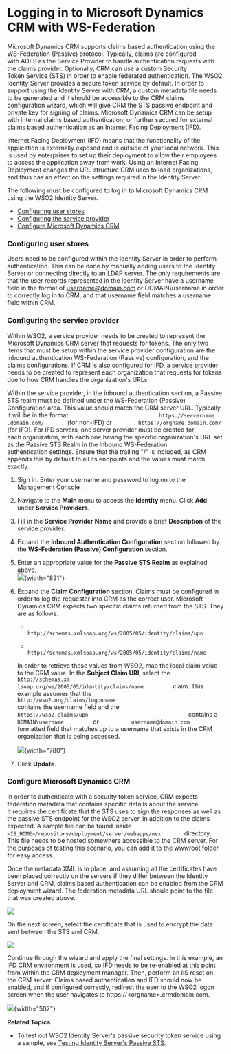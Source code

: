 # Logging in to Microsoft Dynamics CRM with WS-Federation

Microsoft Dynamics CRM supports claims based authentication using the
WS-Federation (Passive) protocol. Typically, claims are configured
with ADFS as the Service Provider to handle authentication requests with
the claims provider. Optionally, CRM can use a custom Security
Token Service (STS) in order to enable federated authentication. The
WSO2 Identity Server provides a secure token service by default. In
order to support using the Identity Server with CRM, a custom metadata
file needs to be generated and it should be accessible to the CRM claims
configuration wizard, which will give CRM the STS passive endpoint and
private key for signing of claims. Microsoft Dynamics CRM can be setup
with internal claims based authentication, or further secured for
external claims based authentication as an Internet Facing Deployment
(IFD).

Internet Facing Deployment (IFD) means that the functionality of the
application is externally exposed and is outside of your local network.
This is used by enterprises to set up their deployment to allow their
employees to access the application away from work. Using an Internet
Facing Deployment changes the URL structure CRM uses to load
organizations, and thus has an effect on the settings required in the
Identity Server.

The following must be configured to log in to Microsoft Dynamics CRM
using the WSO2 Identity Server.

-   [Configuring user
    stores](#LoggingintoMicrosoftDynamicsCRMwithWS-Federation-Configuringuserstores)
-   [Configuring the service
    provider](#LoggingintoMicrosoftDynamicsCRMwithWS-Federation-Configuringtheserviceprovider)
-   [Configure Microsoft Dynamics
    CRM](#LoggingintoMicrosoftDynamicsCRMwithWS-Federation-ConfigureMicrosoftDynamicsCRM)

### Configuring user stores

Users need to be configured within the Identity Server in order to
perform authentication. This can be done by manually adding users to the
Identity Server or connecting directly to an LDAP server. The only
requirements are that the user records represented in the Identity
Server have a username field in the format of username@domain.com or
DOMAIN\\username in order to correctly log in to CRM, and that username
field matches a username field within CRM.

### Configuring the service provider

Within WSO2, a service provider needs to be created to represent the
Microsoft Dynamics CRM server that requests for tokens. The only two
items that must be setup within the service provider configuration are
the inbound authentication WS-Federation (Passive) configuration, and
the claims configurations. If CRM is also configured for IFD, a service
provider needs to be created to represent each organization that
requests for tokens due to how CRM handles the organization's URLs.

Within the service provider, in the inbound authentication section, a
Passive STS realm must be defined under the WS-Federation (Passive)
Configuration area. This value should match the CRM server URL.
Typically, it will be in the format
`                              https://servername                            .domain.com/        `
(for non-IFD) or `         https://orgname.domain.com/        ` (for
IFD). For IFD servers, one server provider must be created for
each organization, with each one having the specific organization's URL
set as the Passive STS Realm in the Inbound WS-Federation
authentication settings. Ensure that the trailing "/" is included, as
CRM appends this by default to all its endpoints and the values must
match exactly.

1.  Sign in. Enter your username and password to log on to the
    [Management
    Console](https://docs.wso2.com/display/IS540/Getting+Started+with+the+Management+Console)
    .
2.  Navigate to the **Main** menu to access the **Identity** menu. Click
    **Add** under **Service Providers**.
3.  Fill in the **Service Provider Name** and provide a brief
    **Description** of the service provider.
4.  Expand the **Inbound Authentication Configuration** section followed
    by the **WS-Federation (Passive) Configuration** section.
5.  Enter an appropriate value for the **Passive STS Realm** as
    explained above.  
    ![](attachments/103331284/103331287.png){width="821"}
6.  Expand the **Claim Configuration** section. Claims must be
    configured in order to log the requester into CRM as the correct
    user. Microsoft Dynamics CRM expects two specific claims returned
    from the STS. They are as follows.

    -   `                                          http://schemas.xmlsoap.org/ws/2005/05/identity/claims/upn                                       `

    -   `                                       http://schemas.xmlsoap.org/ws/2005/05/identity/claims/name                                    `

    In order to retrieve these values from WSO2, map the local claim
    value to the CRM value. In the **Subject Claim URI**, select the
    `                                    http://schemas.xm                                  lsoap.org/ws/2005/05/identity/claims/name          `
    claim. This example assumes that the
    `                                    http://wso2.org/claims/logonname                                 `
    contains the username field and the
    `                                    https://wso2.claims/upn                                 `
    contains a `           DOMAIN\username          ` or
    `           username@domain.com          ` formatted field that
    matches up to a username that exists in the CRM organization that is
    being accessed.

    ![](attachments/103331284/103331286.png){width="780"}

7.  Click **Update**.

### Configure Microsoft Dynamics CRM

In order to authenticate with a security token service, CRM expects
federation metadata that contains specific details about the service.
It requires the certificate that the STS uses to sign the responses as
well as the passive STS endpoint for the WSO2 server, in addition to
the claims expected. A sample file can be found inside
`         <IS_HOME>/repository/deployment/server/webapps/mex        `
directory. This file needs to be hosted somewhere accessible to the CRM
server. For the purposes of testing this scenario, you can add it to the
wwwroot folder for easy access.

Once the metadata XML is in place, and assuming all the certificates
have been placed correctly on the servers if they differ between the
Identity Server and CRM, claims based authentication can be enabled from
the CRM deployment wizard. The federation metadata URL should point to
the file that was created above.

![](attachments/103331284/103331285.png)

On the next screen, select the certificate that is used to encrypt the
data sent between the STS and CRM.

![](attachments/103331284/103331289.png)

Continue through the wizard and apply the final settings. In this
example, an IFD CRM environment is used, so IFD needs to be re-enabled
at this point from within the CRM deployment manager. Then, perform an
IIS reset on the CRM server. Claims based authentication and IFD
should now be enabled, and if configured correctly, redirect the user to
the WSO2 logon screen when the user navigates
to https://\<orgname\>.crmdomain.com.

![](attachments/103331284/103331288.png){width="502"}

**Related Topics**

-   To test out WSO2 Identity Server's passive security token service
    using a sample, see [Testing Identity Server's Passive
    STS](_Testing_Passive_STS_).
